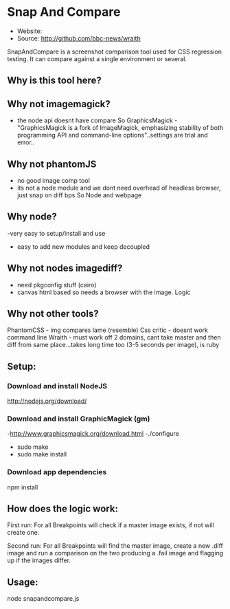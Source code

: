 # Snap And Compare

 * Website: 
 * Source: http://github.com/bbc-news/wraith

SnapAndCompare is a screenshot comparison tool used for CSS regression testing.
It can compare against a single environment or several.

## Why is this tool here?

## Why not imagemagick?
- the node api doesnt have compare
So GraphicsMagick
-"GraphicsMagick is a fork of ImageMagick, emphasizing stability of both programming API and command-line options"..settings are trial and error..

## Why not phantomJS
- no good image comp tool
- its not a node module and we dont need overhead of headless browser, just snap on diff bps
So Node and webpage

## Why node?
-very easy to setup/install and use
- easy to add new modules and keep decoupled

## Why not nodes imagediff?
- need pkgconfig stuff (cairo)
- canvas html based so needs a browser with the image.
Logic

## Why not other tools?
PhantomCSS - img compares lame (resemble)
Css critic - doesnt work command line
Wraith - must work off 2 domains, cant take master and then diff from same place...takes long time too (3-5 seconds per image), is ruby

## Setup:

### Download and install NodeJS
http://nodejs.org/download/

### Download and install GraphicMagick (gm)
-http://www.graphicsmagick.org/download.html
-./configure
- sudo make
- sudo make install

### Download app dependencies
npm install

## How does the logic work:

First run:
For all Breakpoints will check if a master image exists, if not will create one.

Second run:
For all Breakpoints will find the master image, create a new .diff image and run a comparison on the two producing a .fail image and flagging up if the images differ.


## Usage:

node snapandcompare.js <url>
